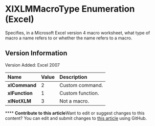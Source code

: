 
# XlXLMMacroType Enumeration (Excel)

Specifies, in a Microsoft Excel version 4 macro worksheet, what type of macro a name refers to or whether the name refers to a macro.


## Version Information

Version Added: Excel 2007 



|**Name**|**Value**|**Description**|
|:-----|:-----|:-----|
| **xlCommand**|2|Custom command.|
| **xlFunction**|1|Custom function.|
| **xlNotXLM**|3|Not a macro.|

****   **Contribute to this article**Want to edit or suggest changes to this content? You can edit and submit changes to  [this article](https://github.com/jhershey00/VBA_Excel_Test/OpenXMLCon/articles/30054f35-b29a-96cf-bb7b-3fe3b9bf7e9d.md) using GitHub.

